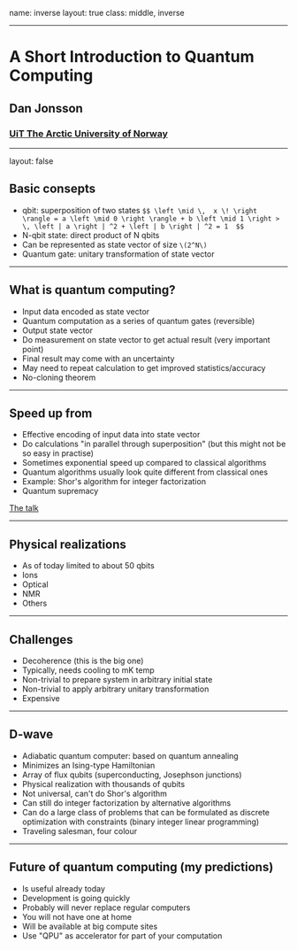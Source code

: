 name: inverse
layout: true
class: middle, inverse

---

# A Short Introduction to Quantum Computing

## Dan Jonsson

### [UiT The Arctic University of Norway](https://uit.no)

---
layout: false

## Basic consepts

- qbit: superposition of two states
`$$ \left \mid \,  x \! \right \rangle = a \left \mid 0 \right \rangle + b \left \mid 1 \right > \,
\left | a \right | ^2 + \left | b \right | ^2 = 1  $$`
- N-qbit state: direct product of N qbits
- Can be represented as state vector of size `\(2^N\)`
- Quantum gate: unitary transformation of state vector

---

## What is quantum computing?

- Input data encoded as state vector
- Quantum computation as a series of quantum gates (reversible)
- Output state vector
- Do measurement on state vector to get actual result (very important point)
- Final result may come with an uncertainty
- May need to repeat calculation to get improved statistics/accuracy
- No-cloning theorem

---

## Speed up from

- Effective encoding of input data into state vector
- Do calculations "in parallel through superposition"
 (but this might not be so easy in practise)
- Sometimes exponential speed up compared to classical algorithms
- Quantum algorithms usually look quite different from classical ones
- Example: Shor's algorithm for integer factorization
- Quantum supremacy

[The talk](https://www.smbc-comics.com/comic/the-talk-3)

---

## Physical realizations

- As of today limited to about 50 qbits
- Ions
- Optical
- NMR
- Others

---

## Challenges

- Decoherence (this is the big one)
- Typically, needs cooling to mK temp 
- Non-trivial to prepare system in arbitrary initial state
- Non-trivial to apply arbitrary unitary transformation
- Expensive

---

## D-wave

- Adiabatic quantum computer: based on quantum annealing
- Minimizes an Ising-type Hamiltonian
- Array of flux qubits (superconducting, Josephson junctions)
- Physical realization with thousands of qubits
- Not universal, can't do Shor's algorithm
- Can still do integer factorization by alternative algorithms
- Can do a large class of problems that can be formulated as discrete
  optimization with constraints (binary integer linear programming)
- Traveling salesman, four colour

---

## Future of quantum computing (my predictions)

- Is useful already today
- Development is going quickly
- Probably will never replace regular computers
- You will not have one at home
- Will be available at big compute sites
- Use "QPU" as accelerator for part of your computation
